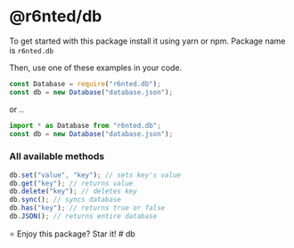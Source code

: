 # @r6nted/db

To get started with this package install it using yarn or npm. Package name is `r6nted.db`

Then, use one of these examples in your code.

```js
const Database = require("r6nted.db");
const db = new Database("database.json");
```

or ..

```ts
import * as Database from "r6nted.db";
const db = new Database("database.json");
```

### All available methods

```js
db.set("value", "key"); // sets key's value
db.get("key"); // returns value
db.delete("key"); // deletes key
db.sync(); // syncs database
db.has("key"); // returns true or false
db.JSON(); // returns entire database
```

⭐ Enjoy this package? Star it!
#   d b  
 